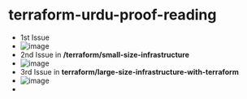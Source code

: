 # terraform-urdu-proof-reading
* 1st Issue
* ![image](https://github.com/yahyagulshan/terraform-urdu-proof-reading/assets/59036269/749eda4c-5d38-475f-a007-d04a7133fae8)
* 2nd Issue in **/terraform/small-size-infrastructure**
* ![image](https://github.com/yahyagulshan/terraform-urdu-proof-reading/assets/59036269/bc229022-a313-4443-a1b8-06e0a911d2cf)
* 3rd Issue in **terraform/large-size-infrastructure-with-terraform**
* ![image](https://github.com/yahyagulshan/terraform-urdu-proof-reading/assets/59036269/8b7380b9-99da-4243-a224-e6cb40b42a20)
* 



